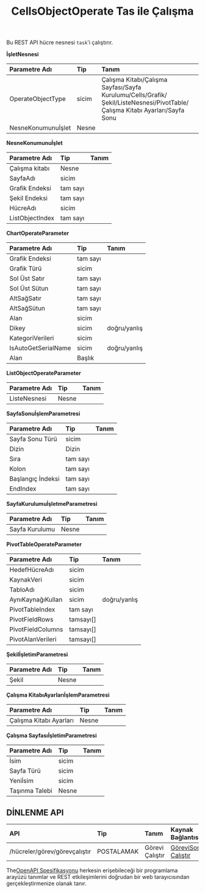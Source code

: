 ﻿---
title: CellsObjectOperate Tas ile Çalışma
second_title: Documen
type: docs
url: /tr/tasks/cells-object-operate/
aliases: [/working-with-cellsobjectoperate-task/]
description: "Cells.Cloud API Excel için çalıştır: hücreler nesnesi çalıştır görevi"
weight: 20
kwords: Excel, Office Bulut, REST API, Elektronik Tablo, PDF, CSV, Json, Markdown, CellsObjectOperate Göreviyle Çalışma
---
Bu REST API hücre nesnesi `task`'i çalıştırır.

**İşletNesnesi**

|Parametre Adı|Tip|Tanım|
|:- |:- |:- |
| OperateObjectType| sicim|Çalışma Kitabı/Çalışma Sayfası/Sayfa Kurulumu/Cells/Grafik/Şekil/ListeNesnesi/PivotTable/Çalışma Kitabı Ayarları/Sayfa Sonu|
| NesneKonumunuİşlet| Nesne||

**NesneKonumunuİşlet**

|Parametre Adı|Tip|Tanım|
|:- |:- |:- |
| Çalışma kitabı| Nesne||
| SayfaAdı| sicim||
| Grafik Endeksi| tam sayı||
| Şekil Endeksi| tam sayı||
| HücreAdı| sicim||
| ListObjectIndex| tam sayı||


**ChartOperateParameter**

|Parametre Adı|Tip|Tanım|
|:- |:- |:- |
| Grafik Endeksi| tam sayı||
| Grafik Türü| sicim||
| Sol Üst Satır| tam sayı||
| Sol Üst Sütun| tam sayı||
| AltSağSatır| tam sayı||
| AltSağSütun| tam sayı||
| Alan| sicim||
| Dikey| sicim| doğru/yanlış|
| KategoriVerileri| sicim||
| IsAutoGetSerialName| sicim| doğru/yanlış|
| Alan| Başlık||

**ListObjectOperateParameter** 

|Parametre Adı|Tip|Tanım|
|:- |:- |:- |
| ListeNesnesi| Nesne||

**SayfaSonuİşlemParametresi**

|Parametre Adı|Tip|Tanım|
|:- |:- |:- |
| Sayfa Sonu Türü| sicim||
| Dizin| Dizin||
| Sıra| tam sayı||
| Kolon| tam sayı||
| Başlangıç İndeksi| tam sayı||
| EndIndex| tam sayı||


**SayfaKurulumuİşletmeParametresi**

|Parametre Adı|Tip|Tanım|
|:- |:- |:- |
| Sayfa Kurulumu| Nesne||


**PivotTableOperateParameter**

|Parametre Adı|Tip|Tanım|
|:- |:- |:- |
| HedefHücreAdı| sicim||
| KaynakVeri| sicim||
| TabloAdı| sicim||
| AynıKaynağıKullan| sicim| doğru/yanlış|
| PivotTableIndex| tam sayı||
| PivotFieldRows|tamsayı[]||
| PivotFieldColumns|tamsayı[]||
| PivotAlanVerileri|tamsayı[]||


**ŞekilİşletimParametresi**


|Parametre Adı|Tip|Tanım|
|:- |:- |:- |
| Şekil| Nesne||


**Çalışma KitabıAyarlarıİşlemParametresi**


|Parametre Adı|Tip|Tanım|
|:- |:- |:- |
| Çalışma Kitabı Ayarları| Nesne||

**Çalışma SayfasıİşletimParametresi**


|Parametre Adı|Tip|Tanım|
|:- |:- |:- |
| İsim| sicim||
| Sayfa Türü| sicim||
| Yeniİsim| sicim||
| Taşınma Talebi| Nesne||

## DİNLENME API

|**API**|**Tip**|**Tanım**|**Kaynak Bağlantısı**|
|:- |:- |:- |:- |
|/hücreler/görev/görevçalıştır|POSTALAMAK|Görevi Çalıştır|[GöreviSonradan Çalıştır](https://apireference.aspose.cloud/cells/#/Task/PostRunTask)|

 The[OpenAPI Spesifikasyonu](https://apireference.aspose.cloud/cells/#/Workbook/PostImportData) herkesin erişebileceği bir programlama arayüzü tanımlar ve REST etkileşimlerini doğrudan bir web tarayıcısından gerçekleştirmenize olanak tanır.

